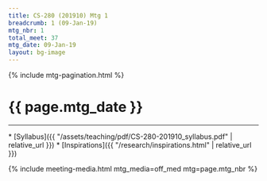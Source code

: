 ```yaml
---
title: CS-280 (201910) Mtg 1
breadcrumb: 1 (09-Jan-19)
mtg_nbr: 1
total_meet: 37
mtg_date: 09-Jan-19
layout: bg-image
---
```

{% include mtg-pagination.html %}
<h1 class="text-center">{{ page.mtg_date }}</h1>
<hr />
* [Syllabus]({{ "/assets/teaching/pdf/CS-280-201910_syllabus.pdf" | relative_url }})
* [Inspirations]({{ "/research/inspirations.html" | relative_url }})

{% include meeting-media.html mtg_media=off_med mtg=page.mtg_nbr %}
